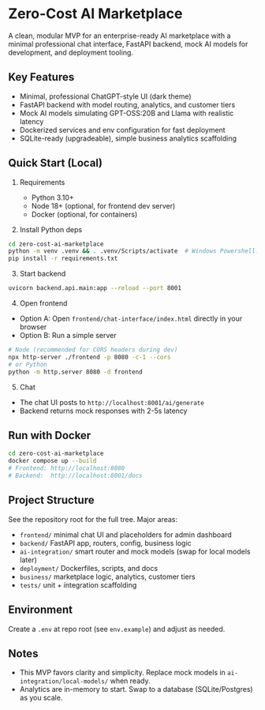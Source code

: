 # Zero-Cost AI Marketplace

A clean, modular MVP for an enterprise-ready AI marketplace with a minimal professional chat interface, FastAPI backend, mock AI models for development, and deployment tooling.

## Key Features
- Minimal, professional ChatGPT-style UI (dark theme)
- FastAPI backend with model routing, analytics, and customer tiers
- Mock AI models simulating GPT-OSS:20B and Llama with realistic latency
- Dockerized services and env configuration for fast deployment
- SQLite-ready (upgradeable), simple business analytics scaffolding

## Quick Start (Local)

1. Requirements
   - Python 3.10+
   - Node 18+ (optional, for frontend dev server)
   - Docker (optional, for containers)

2. Install Python deps
```bash
cd zero-cost-ai-marketplace
python -m venv .venv && . .venv/Scripts/activate  # Windows Powershell: .venv\Scripts\Activate.ps1
pip install -r requirements.txt
```

3. Start backend
```bash
uvicorn backend.api.main:app --reload --port 8001
```

4. Open frontend
- Option A: Open `frontend/chat-interface/index.html` directly in your browser
- Option B: Run a simple server
```bash
# Node (recommended for CORS headers during dev)
npx http-server ./frontend -p 8080 -c-1 --cors
# or Python
python -m http.server 8080 -d frontend
```

5. Chat
- The chat UI posts to `http://localhost:8001/ai/generate`
- Backend returns mock responses with 2-5s latency

## Run with Docker
```bash
cd zero-cost-ai-marketplace
docker compose up --build
# Frontend: http://localhost:8080
# Backend:  http://localhost:8001/docs
```

## Project Structure
See the repository root for the full tree. Major areas:
- `frontend/` minimal chat UI and placeholders for admin dashboard
- `backend/` FastAPI app, routers, config, business logic
- `ai-integration/` smart router and mock models (swap for local models later)
- `deployment/` Dockerfiles, scripts, and docs
- `business/` marketplace logic, analytics, customer tiers
- `tests/` unit + integration scaffolding

## Environment
Create a `.env` at repo root (see `env.example`) and adjust as needed.

## Notes
- This MVP favors clarity and simplicity. Replace mock models in `ai-integration/local-models/` when ready.
- Analytics are in-memory to start. Swap to a database (SQLite/Postgres) as you scale.
